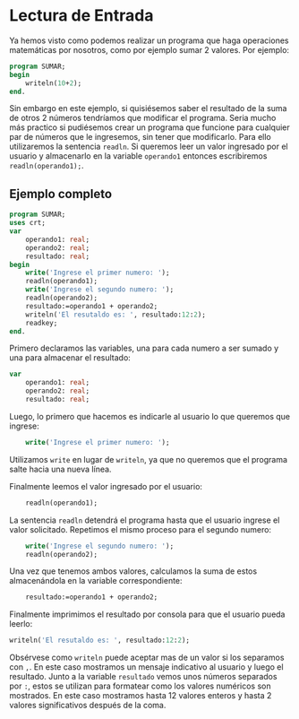# Lectura de Entrada
Ya hemos visto como podemos realizar un programa que haga operaciones matemáticas por nosotros, como por ejemplo sumar 2 valores. Por ejemplo:
```pascal
program SUMAR;
begin
    writeln(10+2);
end.
```
Sin embargo en este ejemplo, si quisiésemos saber el resultado de la suma de otros 2 números tendríamos que modificar el programa. Seria mucho más practico si pudiésemos crear un programa que funcione para cualquier par de números que le ingresemos, sin tener que modificarlo. Para ello utilizaremos la sentencia `readln`. Si queremos leer un valor ingresado por el usuario y almacenarlo en la variable `operando1` entonces escribiremos `readln(operando1);`.

## Ejemplo completo
```pascal
program SUMAR;
uses crt;
var
    operando1: real;
    operando2: real;
    resultado: real;
begin
    write('Ingrese el primer numero: ');
    readln(operando1);
    write('Ingrese el segundo numero: ');
    readln(operando2);
    resultado:=operando1 + operando2;
    writeln('El resutaldo es: ', resultado:12:2);
    readkey;
end.                                    
```
Primero declaramos las variables, una para cada numero a ser sumado y una para almacenar el resultado:
```pascal
var
    operando1: real;
    operando2: real;
    resultado: real;
```

Luego, lo primero que hacemos es indicarle al usuario lo que queremos que ingrese:
```pascal
    write('Ingrese el primer numero: ');
```
Utilizamos `write` en lugar de `writeln`, ya que no queremos que el programa salte hacia una nueva línea. 

Finalmente leemos el valor ingresado por el usuario:
```pascal
    readln(operando1);
```
La sentencia `readln` detendrá el programa hasta que el usuario ingrese el valor solicitado.
Repetimos el mismo proceso para el segundo numero:
```pascal
    write('Ingrese el segundo numero: ');
    readln(operando2);
```

Una vez que tenemos ambos valores, calculamos la suma de estos almacenándola en la variable correspondiente:
```pascal
    resultado:=operando1 + operando2;
```

Finalmente imprimimos el resultado por consola para que el usuario pueda leerlo:
```pascal
writeln('El resutaldo es: ', resultado:12:2);
```
Obsérvese como `writeln` puede aceptar mas de un valor si los separamos con `,`. En este caso mostramos un mensaje indicativo al usuario y luego el resultado. Junto a la variable `resultado` vemos unos números separados por `:`, estos se utilizan para formatear como los valores numéricos son mostrados. En este caso mostramos hasta 12 valores enteros y hasta 2 valores significativos después de la coma.